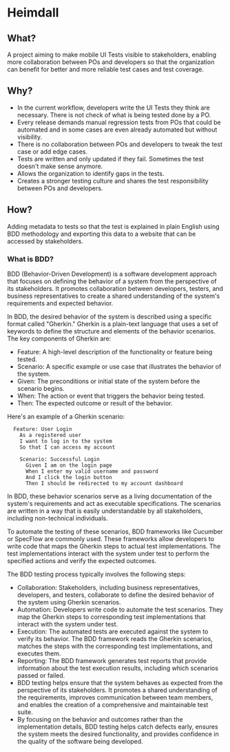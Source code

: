 # Heimdall

## What?

A project aiming to make mobile UI Tests visible to stakeholders, enabling more collaboration between POs and developers so that the organization can benefit for better and more reliable test cases and test coverage.

## Why?

- In the current workflow, developers write the UI Tests they think are necessary. There is not check of what is being tested done by a PO.
- Every release demands manual regression tests from POs that could be automated and in some cases are even already automated but without visibility.
- There is no collaboration between POs and developers to tweak the test case or add edge cases.
- Tests are written and only updated if they fail. Sometimes the test doesn't make sense anymore.
- Allows the organization to identify gaps in the tests.
- Creates a stronger testing culture and shares the test responsibility between POs and developers.

## How?

Adding metadata to tests so that the test is explained in plain English using BDD methodology and exporting this data to a website that can be accessed by stakeholders.

### What is BDD?

BDD (Behavior-Driven Development) is a software development approach that focuses on defining the behavior of a system from the perspective of its stakeholders. It promotes collaboration between developers, testers, and business representatives to create a shared understanding of the system's requirements and expected behavior.

In BDD, the desired behavior of the system is described using a specific format called "Gherkin." Gherkin is a plain-text language that uses a set of keywords to define the structure and elements of the behavior scenarios. The key components of Gherkin are:

- Feature: A high-level description of the functionality or feature being tested.
- Scenario: A specific example or use case that illustrates the behavior of the system.
- Given: The preconditions or initial state of the system before the scenario begins.
- When: The action or event that triggers the behavior being tested.
- Then: The expected outcome or result of the behavior.

Here's an example of a Gherkin scenario:

```gherkin
  Feature: User Login
    As a registered user
    I want to log in to the system
    So that I can access my account

    Scenario: Successful Login
      Given I am on the login page
      When I enter my valid username and password
      And I click the login button
      Then I should be redirected to my account dashboard
```

In BDD, these behavior scenarios serve as a living documentation of the system's requirements and act as executable specifications. The scenarios are written in a way that is easily understandable by all stakeholders, including non-technical individuals.

To automate the testing of these scenarios, BDD frameworks like Cucumber or SpecFlow are commonly used. These frameworks allow developers to write code that maps the Gherkin steps to actual test implementations. The test implementations interact with the system under test to perform the specified actions and verify the expected outcomes.

The BDD testing process typically involves the following steps:

- Collaboration: Stakeholders, including business representatives, developers, and testers, collaborate to define the desired behavior of the system using Gherkin scenarios.
- Automation: Developers write code to automate the test scenarios. They map the Gherkin steps to corresponding test implementations that interact with the system under test.
- Execution: The automated tests are executed against the system to verify its behavior. The BDD framework reads the Gherkin scenarios, matches the steps with the corresponding test implementations, and executes them.
- Reporting: The BDD framework generates test reports that provide information about the test execution results, including which scenarios passed or failed.
- BDD testing helps ensure that the system behaves as expected from the perspective of its stakeholders. It promotes a shared understanding of the requirements, improves communication between team members, and enables the creation of a comprehensive and maintainable test suite.
- By focusing on the behavior and outcomes rather than the implementation details, BDD testing helps catch defects early, ensures the system meets the desired functionality, and provides confidence in the quality of the software being developed.
